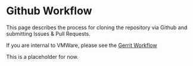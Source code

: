 # Github Workflow

This page describes the process for cloning the repository via Github and submitting Issues & Pull Requests.  

If you are internal to VMWare, please see the [Gerrit Workflow](Gerrit-Workflow)

This is a placeholder for now.
